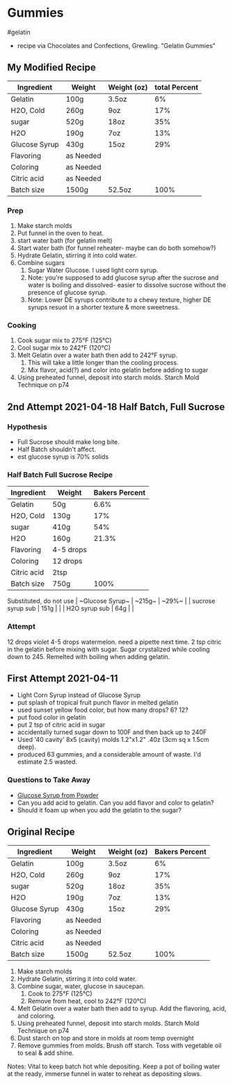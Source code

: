 # Gummies
 #gelatin
- recipe via Chocolates and Confections, Grewling. "Gelatin Gummies"

## My Modified Recipe
| Ingredient        | Weight        | Weight (oz)       | total  Percent    |
|-------------------|---------------|-------------------|-------------------|
| Gelatin           | 100g          | 3.5oz             | 6%                |
| H2O, Cold         | 260g          | 9oz               | 17%               |
| sugar             | 520g          | 18oz              | 35%               |
| H2O               | 190g          | 7oz               | 13%               |
| Glucose Syrup     | 430g          | 15oz              | 29%               |
| Flavoring         | as Needed     |                   |                   |
| Coloring          | as Needed     |                   |                   |
| Citric acid       | as Needed     |                   |                   |
| Batch size        | 1500g         | 52.5oz            | 100%              |

### Prep
 1. Make starch molds
 2. Put funnel in the oven to heat.
 3. start water bath (for gelatin melt)
 4. Start water bath (for funnel reheater- maybe can do both somehow?)
 5. Hydrate Gelatin, stirring it into cold water.
 6. Combine sugars
    1. Sugar Water Glucose. I used light corn syrup.
    2. Note: you're supposed to add glucose syrup after the sucrose and water is boiling and dissolved- easier to dissolve sucrose without the presence of glucose syrup.
    3. Note: Lower DE syrups contribute to a chewy texture, higher DE syrups resuot in a shorter texture & more sweetness.

### Cooking
1. Cook sugar mix to 275°F (125°C)
2. Cool sugar mix to 242°F (120°C)
3. Melt Gelatin over a water bath then add to 242°F syrup.
   1. This will take a little longer than the cooling process.
   2. Mix flavor, acid(?) and color into gelatin before adding to sugar
4. Using preheated funnel, deposit into starch molds. Starch Mold Technique on p74

## 2nd Attempt 2021-04-18 Half Batch, Full Sucrose
### Hypothesis
- Full Sucrose should make long bite.
- Half Batch shouldn't affect.
- est glucose syrup is 70% solids

### Half Batch Full Sucrose Recipe
| Ingredient        | Weight        | Bakers Percent    |
|-------------------|---------------|-------------------|
| Gelatin           | 50g           | 6.6%              |
| H2O, Cold         | 130g          | 17%               |
| sugar             | 410g          | 54%               |
| H2O               | 160g          | 21.3%             |
| Flavoring         | 4-5 drops     |                   |
| Coloring          | 12 drops      |                   |
| Citric acid       | 2tsp          |                   |
| Batch size        | 750g          | 100%              |

Substituted, do not use
| ~Glucose Syrup~   | ~215g~        | ~29%~             |
| sucrose syrup sub | 151g          |                   |
| H2O syrup sub     | 64g           |                   |

### Attempt
12 drops violet
4-5 drops watermelon. need a pipette next time. 
2 tsp citric in the gelatin before mixing with sugar.
Sugar crystalized while cooling down to 245. Remelted with boiling when adding gelatin.

## First Attempt 2021-04-11
- Light Corn Syrup instead of Glucose Syrup
- put splash of tropical fruit punch flavor in melted gelatin
- used sunset yellow food color, but how many drops? 6? 12?
- put food color in gelatin
- put 2 tsp of citric acid in sugar
- accidentally turned sugar down to 100F and then back up to 240F
- Used '40 cavity' 8x5 (cavity) molds 1.2"x1.2" .40z (3cm sq x 1.5cm deep).
- produced 63 gummies, and a considerable amount of waste. I'd estimate 2.5 wasted.

### Questions to Take Away
- [Glucose Syrup from Powder](https://blog.modernistpantry.com/advice/glucose-powder-but-i-need-syrup/)
- Can you add acid to gelatin. Can you add flavor and color to gelatin?
- Should it foam up when you add the gelatin to the sugar?

## Original Recipe
| Ingredient        | Weight        | Weight (oz)       | Bakers Percent    |
|-------------------|---------------|-------------------|-------------------|
| Gelatin           | 100g          | 3.5oz             | 6%                |
| H2O, Cold         | 260g          | 9oz               | 17%               |
| sugar             | 520g          | 18oz              | 35%               |
| H2O               | 190g          | 7oz               | 13%               |
| Glucose Syrup     | 430g          | 15oz              | 29%               |
| Flavoring         | as Needed     |                   |                   |
| Coloring          | as Needed     |                   |                   |
| Citric acid       | as Needed     |                   |                   |
| Batch size        | 1500g         | 52.5oz            | 100%              |

1. Make starch molds
2. Hydrate Gelatin, stirring it into cold water.
3. Combine sugar, water, glucose in saucepan.
   1. Cook to 275°F (125°C)
   2. Remove from heat, cool to 242°F (120°C)
4. Melt Gelatin over a water bath then add to syrup. Add the flavoring, acid, and coloring.
5. Using preheated funnel, deposit into starch molds. Starch Mold Technique on p74
6. Dust starch on top and store in molds at room temp overnight
7. Remove gummies from molds. Brush off starch. Toss with vegetable oil to seal & add shine.

Notes: Vital to keep batch hot whle depositing. Keep a pot of boiling water at the ready, immerse funnel in water to reheat as depositing slows.
